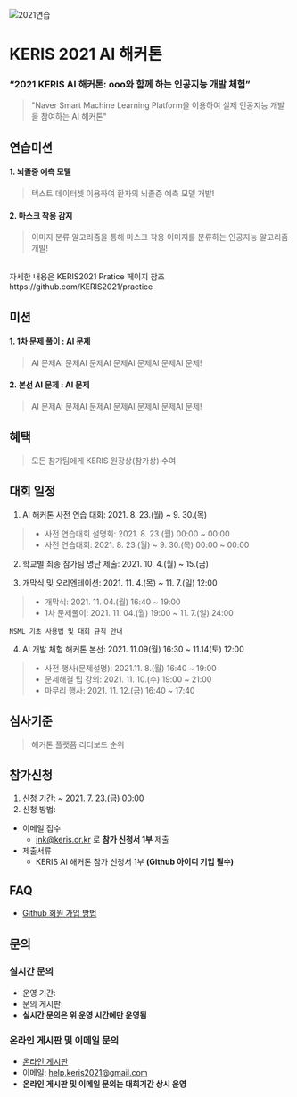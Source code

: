 ![2021연습](https://user-images.githubusercontent.com/84825409/119595987-643b4d80-be19-11eb-8582-1408bc9f4bdb.png)

# KERIS 2021 AI 해커톤
### “2021 KERIS AI 해커톤: ooo와 함께 하는 인공지능 개발 체험”
> "Naver Smart Machine Learning Platform을 이용하여 실제 인공지능 개발을 참여하는 AI 해커톤"
  
## 연습미션 
#### 1. 뇌졸증 예측 모델<br>
> 텍스트 데이터셋 이용하여 환자의 뇌졸증 예측 모델 개발!
#### 2. 마스크 착용 감지<br>
> 이미지 분류 알고리즘을 통해 마스크 착용 이미지를 분류하는 인공지능 알고리즘 개발!<br>
<br>
자세한 내용은 KERIS2021 Pratice 페이지 참조<br>
https://github.com/KERIS2021/practice

## 미션
#### 1. 1차 문제 풀이 : AI 문제<br>
> AI 문제AI 문제AI 문제AI 문제AI 문제AI 문제AI 문제!
#### 2. 본선 AI 문제 : AI 문제<br>
> AI 문제AI 문제AI 문제AI 문제AI 문제AI 문제AI 문제!<br>

## 혜택
> 모든 참가팀에게 KERIS 원장상(참가상) 수여



## 대회 일정
1. AI 해커톤 사전 연습 대회: 2021. 8. 23.(월) ~ 9. 30.(목)<br>
>- 사전 연습대회 설명회: 2021. 8. 23 (월) 00:00 ~ 00:00
>- 사전 연습대회: 2021. 8. 23.(월) ~ 9. 30.(목) 00:00 ~ 00:00
2. 학교별 최종 참가팀 명단 제출: 2021. 10. 4.(월) ~ 15.(금)<br>

3. 개막식 및 오리엔테이션: 2021. 11. 4.(목) ~ 11. 7.(일) 12:00<br>
>- 개막식: 2021. 11. 04.(월) 16:40 ~ 19:00 
>- 1차 문제풀이: 2021. 11. 04.(월) 19:00 ~ 11. 7.(일) 24:00
<pre><code>NSML 기초 사용법 및 대회 규칙 안내 </code></pre>
4. AI 개발 체험 해커톤 본선: 2021. 11.09(월) 16:30 ~ 11.14(토) 12:00
>- 사전 행사(문제설명): 2021.11. 8.(월) 16:40 ~ 19:00  
>- 문제해결 팁 강의: 2021. 11. 10.(수) 19:00 ~ 21:00 
>- 마무리 행사: 2021. 11. 12.(금) 16:40 ~ 17:40

## 심사기준
> 해커톤 플랫폼 리더보드 순위

## 참가신청
1. 신청 기간: ~ 2021. 7. 23.(금) 00:00 <br>
2. 신청 방법: <br>
  + 이메일 접수
    + jnk@keris.or.kr 로 **참가 신청서 1부** 제출
  + 제출서류
    + KERIS AI 해커톤 참가 신청서 1부 **(Github 아이디 기입 필수)**

## FAQ
* [Github 회원 가입 방법](https://github.com/keris2020/hackathon/issues/2#issue-725131238)

## 문의

### 실시간 문의
* 운영 기간: 
* 문의 게시판: 
* **실시간 문의은 위 운영 시간에만 운영됨**
 
### 온라인 게시판 및 이메일 문의
* [온라인 게시판](https://github.com/keris2021/hackathon/issues)
* 이메일: help.keris2021@gmail.com 
* **온라인 게시판 및 이메일 문의는 대회기간 상시 운영**
